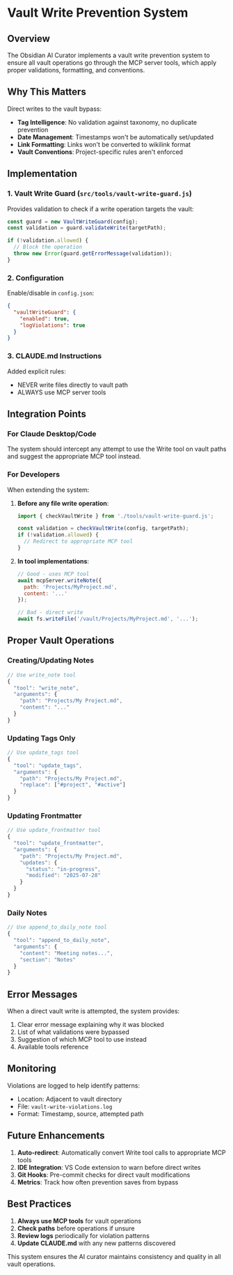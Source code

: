 # Vault Write Prevention System

## Overview

The Obsidian AI Curator implements a vault write prevention system to ensure all vault operations go through the MCP server tools, which apply proper validations, formatting, and conventions.

## Why This Matters

Direct writes to the vault bypass:
- **Tag Intelligence**: No validation against taxonomy, no duplicate prevention
- **Date Management**: Timestamps won't be automatically set/updated
- **Link Formatting**: Links won't be converted to wikilink format
- **Vault Conventions**: Project-specific rules aren't enforced

## Implementation

### 1. Vault Write Guard (`src/tools/vault-write-guard.js`)

Provides validation to check if a write operation targets the vault:

```javascript
const guard = new VaultWriteGuard(config);
const validation = guard.validateWrite(targetPath);

if (!validation.allowed) {
  // Block the operation
  throw new Error(guard.getErrorMessage(validation));
}
```

### 2. Configuration

Enable/disable in `config.json`:

```json
{
  "vaultWriteGuard": {
    "enabled": true,
    "logViolations": true
  }
}
```

### 3. CLAUDE.md Instructions

Added explicit rules:
- NEVER write files directly to vault path
- ALWAYS use MCP server tools

## Integration Points

### For Claude Desktop/Code

The system should intercept any attempt to use the Write tool on vault paths and suggest the appropriate MCP tool instead.

### For Developers

When extending the system:

1. **Before any file write operation**:
   ```javascript
   import { checkVaultWrite } from './tools/vault-write-guard.js';
   
   const validation = checkVaultWrite(config, targetPath);
   if (!validation.allowed) {
     // Redirect to appropriate MCP tool
   }
   ```

2. **In tool implementations**:
   ```javascript
   // Good - uses MCP tool
   await mcpServer.writeNote({ 
     path: 'Projects/MyProject.md', 
     content: '...' 
   });
   
   // Bad - direct write
   await fs.writeFile('/vault/Projects/MyProject.md', '...');
   ```

## Proper Vault Operations

### Creating/Updating Notes

```javascript
// Use write_note tool
{
  "tool": "write_note",
  "arguments": {
    "path": "Projects/My Project.md",
    "content": "..."
  }
}
```

### Updating Tags Only

```javascript
// Use update_tags tool
{
  "tool": "update_tags",
  "arguments": {
    "path": "Projects/My Project.md",
    "replace": ["#project", "#active"]
  }
}
```

### Updating Frontmatter

```javascript
// Use update_frontmatter tool
{
  "tool": "update_frontmatter",
  "arguments": {
    "path": "Projects/My Project.md",
    "updates": {
      "status": "in-progress",
      "modified": "2025-07-28"
    }
  }
}
```

### Daily Notes

```javascript
// Use append_to_daily_note tool
{
  "tool": "append_to_daily_note",
  "arguments": {
    "content": "Meeting notes...",
    "section": "Notes"
  }
}
```

## Error Messages

When a direct vault write is attempted, the system provides:

1. Clear error message explaining why it was blocked
2. List of what validations were bypassed
3. Suggestion of which MCP tool to use instead
4. Available tools reference

## Monitoring

Violations are logged to help identify patterns:
- Location: Adjacent to vault directory
- File: `vault-write-violations.log`
- Format: Timestamp, source, attempted path

## Future Enhancements

1. **Auto-redirect**: Automatically convert Write tool calls to appropriate MCP tools
2. **IDE Integration**: VS Code extension to warn before direct writes
3. **Git Hooks**: Pre-commit checks for direct vault modifications
4. **Metrics**: Track how often prevention saves from bypass

## Best Practices

1. **Always use MCP tools** for vault operations
2. **Check paths** before operations if unsure
3. **Review logs** periodically for violation patterns
4. **Update CLAUDE.md** with any new patterns discovered

This system ensures the AI curator maintains consistency and quality in all vault operations.